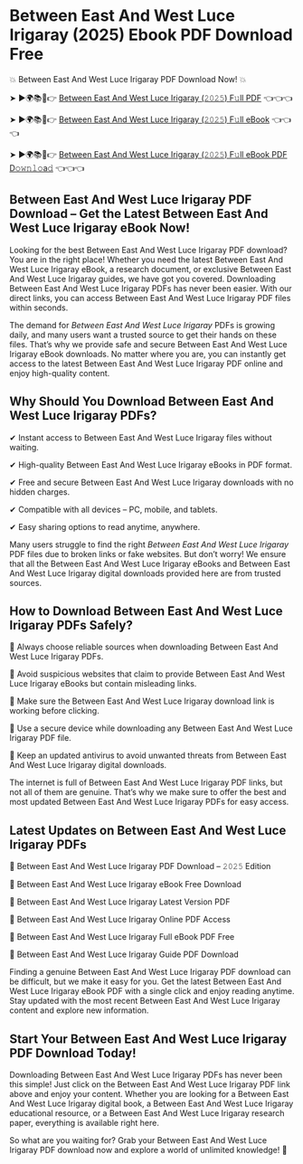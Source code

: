 # Between East And West Luce Irigaray (2025) Ebook PDF Download Free

💥 Between East And West Luce Irigaray PDF Download Now! 💥

➤ ►🌍📚📱👉 [Between East And West Luce Irigaray (𝟸𝟶𝟸𝟻) F𝚞ll PDF](https://getpdf.xyz/between-east-and-west-luce-irigaray) 👈👈👈


➤ ►🌍📚📱👉 [Between East And West Luce Irigaray (𝟸𝟶𝟸𝟻) F𝚞ll eBook](https://getpdf.xyz/between-east-and-west-luce-irigaray) 👈👈👈


➤ ►🌍📚📱👉 [Between East And West Luce Irigaray (𝟸𝟶𝟸𝟻) F𝚞ll eBook PDF D𝚘𝚠𝚗𝚕𝚘a𝚍](https://getpdf.xyz/between-east-and-west-luce-irigaray) 👈👈👈


## Between East And West Luce Irigaray PDF Download – Get the Latest Between East And West Luce Irigaray eBook Now!

Looking for the best Between East And West Luce Irigaray PDF download? You are in the right place! Whether you need the latest Between East And West Luce Irigaray eBook, a research document, or exclusive Between East And West Luce Irigaray guides, we have got you covered. Downloading Between East And West Luce Irigaray PDFs has never been easier. With our direct links, you can access Between East And West Luce Irigaray PDF files within seconds.

The demand for *Between East And West Luce Irigaray* PDFs is growing daily, and many users want a trusted source to get their hands on these files. That’s why we provide safe and secure Between East And West Luce Irigaray eBook downloads. No matter where you are, you can instantly get access to the latest Between East And West Luce Irigaray PDF online and enjoy high-quality content.

## Why Should You Download Between East And West Luce Irigaray PDFs?

✔ Instant access to Between East And West Luce Irigaray files without waiting.

✔ High-quality Between East And West Luce Irigaray eBooks in PDF format.

✔ Free and secure Between East And West Luce Irigaray downloads with no hidden charges.

✔ Compatible with all devices – PC, mobile, and tablets.

✔ Easy sharing options to read anytime, anywhere.

Many users struggle to find the right *Between East And West Luce Irigaray* PDF files due to broken links or fake websites. But don’t worry! We ensure that all the Between East And West Luce Irigaray eBooks and Between East And West Luce Irigaray digital downloads provided here are from trusted sources.

## How to Download Between East And West Luce Irigaray PDFs Safely?

📌 Always choose reliable sources when downloading Between East And West Luce Irigaray PDFs.

📌 Avoid suspicious websites that claim to provide Between East And West Luce Irigaray eBooks but contain misleading links.

📌 Make sure the Between East And West Luce Irigaray download link is working before clicking.

📌 Use a secure device while downloading any Between East And West Luce Irigaray PDF file.

📌 Keep an updated antivirus to avoid unwanted threats from Between East And West Luce Irigaray digital downloads.

The internet is full of Between East And West Luce Irigaray PDF links, but not all of them are genuine. That’s why we make sure to offer the best and most updated Between East And West Luce Irigaray PDFs for easy access.

## Latest Updates on Between East And West Luce Irigaray PDFs

🔹 Between East And West Luce Irigaray PDF Download – 𝟸𝟶𝟸𝟻 Edition

🔹 Between East And West Luce Irigaray eBook Free Download

🔹 Between East And West Luce Irigaray Latest Version PDF

🔹 Between East And West Luce Irigaray Online PDF Access

🔹 Between East And West Luce Irigaray Full eBook PDF Free

🔹 Between East And West Luce Irigaray Guide PDF Download

Finding a genuine Between East And West Luce Irigaray PDF download can be difficult, but we make it easy for you. Get the latest Between East And West Luce Irigaray eBook PDF with a single click and enjoy reading anytime. Stay updated with the most recent Between East And West Luce Irigaray content and explore new information.

## Start Your Between East And West Luce Irigaray PDF Download Today!

Downloading Between East And West Luce Irigaray PDFs has never been this simple! Just click on the Between East And West Luce Irigaray PDF link above and enjoy your content. Whether you are looking for a Between East And West Luce Irigaray digital book, a Between East And West Luce Irigaray educational resource, or a Between East And West Luce Irigaray research paper, everything is available right here.

So what are you waiting for? Grab your Between East And West Luce Irigaray PDF download now and explore a world of unlimited knowledge! 🚀